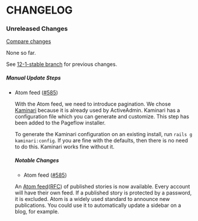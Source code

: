 # CHANGELOG

### Unreleased Changes

[Compare changes](https://github.com/codevise/pageflow/compare/12-1-stable...master)

None so far.

See
[12-1-stable branch](https://github.com/codevise/pageflow/blob/12-1-stable/CHANGELOG.md)
for previous changes.

##### Manual Update Steps

- Atom feed
  ([#585](https://github.com/codevise/pageflow/issues/585))

  With the Atom feed, we need to introduce pagination. We chose [Kaminari](https://github.com/kaminari/kaminari) because it is already used by ActiveAdmin. Kaminari has a configuration file which you can generate and customize. This step has been added to the Pageflow installer.

  To generate the Kaminari configuration on an existing install, run `rails g kaminari:config`. If you are fine with the defaults, then there is no need to do this. Kaminari works fine without it.

  ##### Notable Changes

  - Atom feed
    ([#585](https://github.com/codevise/pageflow/issues/585))

  An [Atom feed](https://validator.w3.org/feed/docs/atom.html)([RFC](https://tools.ietf.org/html/rfc4287)) of published stories is now available. Every account will have their own feed. If a published story is protected by a password, it is excluded. Atom is a widely used standard to announce new publications. You could use it to automatically update a sidebar on a blog, for example.
